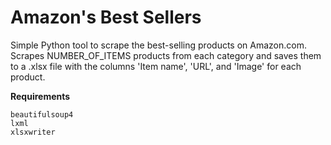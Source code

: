 # Amazon's Best Sellers
Simple Python tool to scrape the best-selling products on Amazon.com. Scrapes NUMBER_OF_ITEMS products from each category and saves them to a .xlsx file with the columns 'Item name', 'URL', and 'Image' for each product.

<b>Requirements</b>
```
beautifulsoup4
lxml
xlsxwriter
```
